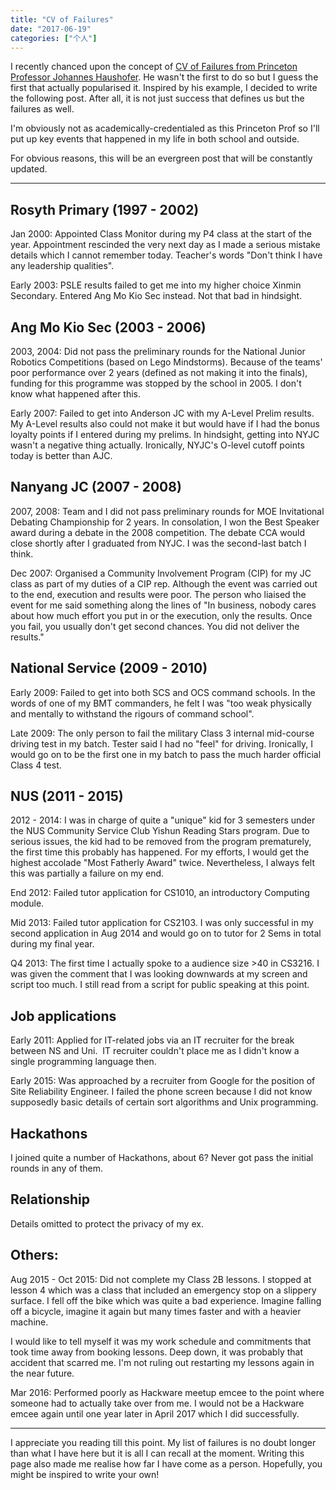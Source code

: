 ```yaml
---
title: "CV of Failures"
date: "2017-06-19"
categories: ["个人"]
---
```


I recently chanced upon the concept of [CV of Failures from Princeton Professor Johannes Haushofer](https://www.princeton.edu/~joha/Johannes_Haushofer_CV_of_Failures.pdf). He wasn't the first to do so but I guess the first that actually popularised it. Inspired by his example, I decided to write the following post. After all, it is not just success that defines us but the failures as well.

I'm obviously not as academically-credentialed as this Princeton Prof so I'll put up key events that happened in my life in both school and outside.

For obvious reasons, this will be an evergreen post that will be constantly updated.

* * *
<!--more-->
## Rosyth Primary (1997 - 2002)

Jan 2000: Appointed Class Monitor during my P4 class at the start of the year. Appointment rescinded the very next day as I made a serious mistake details which I cannot remember today. Teacher's words "Don't think I have any leadership qualities".

Early 2003: PSLE results failed to get me into my higher choice Xinmin Secondary. Entered Ang Mo Kio Sec instead. Not that bad in hindsight.

## Ang Mo Kio Sec (2003 - 2006)

2003, 2004: Did not pass the preliminary rounds for the National Junior Robotics Competitions (based on Lego Mindstorms). Because of the teams' poor performance over 2 years (defined as not making it into the finals), funding for this programme was stopped by the school in 2005. I don't know what happened after this.

Early 2007: Failed to get into Anderson JC with my A-Level Prelim results. My A-Level results also could not make it but would have if I had the bonus loyalty points if I entered during my prelims. In hindsight, getting into NYJC wasn't a negative thing actually. Ironically, NYJC's O-level cutoff points today is better than AJC.

## Nanyang JC (2007 - 2008)

2007, 2008: Team and I did not pass preliminary rounds for MOE Invitational Debating Championship for 2 years. In consolation, I won the Best Speaker award during a debate in the 2008 competition. The debate CCA would close shortly after I graduated from NYJC. I was the second-last batch I think.

Dec 2007: Organised a Community Involvement Program (CIP) for my JC class as part of my duties of a CIP rep. Although the event was carried out to the end, execution and results were poor. The person who liaised the event for me said something along the lines of "In business, nobody cares about how much effort you put in or the execution, only the results. Once you fail, you usually don't get second chances. You did not deliver the results."

## National Service (2009 - 2010)

Early 2009: Failed to get into both SCS and OCS command schools. In the words of one of my BMT commanders, he felt I was "too weak physically and mentally to withstand the rigours of command school".

Late 2009: The only person to fail the military Class 3 internal mid-course driving test in my batch. Tester said I had no "feel" for driving. Ironically, I would go on to be the first one in my batch to pass the much harder official Class 4 test.

## NUS (2011 - 2015)

2012 - 2014: I was in charge of quite a "unique" kid for 3 semesters under the NUS Community Service Club Yishun Reading Stars program. Due to serious issues, the kid had to be removed from the program prematurely, the first time this probably has happened. For my efforts, I would get the highest accolade "Most Fatherly Award" twice. Nevertheless, I always felt this was partially a failure on my end.

End 2012: Failed tutor application for CS1010, an introductory Computing module.

Mid 2013: Failed tutor application for CS2103. I was only successful in my second application in Aug 2014 and would go on to tutor for 2 Sems in total during my final year.

Q4 2013: The first time I actually spoke to a audience size >40 in CS3216. I was given the comment that I was looking downwards at my screen and script too much. I still read from a script for public speaking at this point.

## Job applications

Early 2011: Applied for IT-related jobs via an IT recruiter for the break between NS and Uni.  IT recruiter couldn't place me as I didn't know a single programming language then.

Early 2015: Was approached by a recruiter from Google for the position of Site Reliability Engineer. I failed the phone screen because I did not know supposedly basic details of certain sort algorithms and Unix programming.

## Hackathons

I joined quite a number of Hackathons, about 6? Never got pass the initial rounds in any of them.

## Relationship

Details omitted to protect the privacy of my ex.

## Others:

Aug 2015 - Oct 2015: Did not complete my Class 2B lessons. I stopped at lesson 4 which was a class that included an emergency stop on a slippery surface. I fell off the bike which was quite a bad experience. Imagine falling off a bicycle, imagine it again but many times faster and with a heavier machine.

I would like to tell myself it was my work schedule and commitments that took time away from booking lessons. Deep down, it was probably that accident that scarred me. I'm not ruling out restarting my lessons again in the near future.

Mar 2016: Performed poorly as Hackware meetup emcee to the point where someone had to actually take over from me. I would not be a Hackware emcee again until one year later in April 2017 which I did successfully.

* * *

I appreciate you reading till this point. My list of failures is no doubt longer than what I have here but it is all I can recall at the moment. Writing this page also made me realise how far I have come as a person. Hopefully, you might be inspired to write your own!
